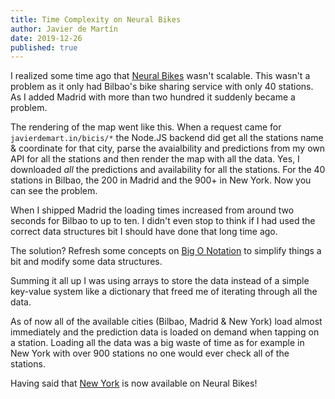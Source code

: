 ```yaml
---
title: Time Complexity on Neural Bikes
author: Javier de Martín
date: 2019-12-26
published: true
---
```

I realized some time ago that [Neural Bikes](http://neural.bike) wasn't scalable. This wasn't a problem as it only had Bilbao's bike sharing service with only 40 stations. As I added Madrid with more than two hundred it suddenly became a problem.

The rendering of the map went like this. When a request came for `javierdemart.in/bicis/*` the Node.JS backend did get all the stations name & coordinate for that city, parse the avaialbility and predictions from my own API for all the stations and then render the map with all the data. Yes, I downloaded *all* the predictions and availability for all the stations. For the 40 stations in Bilbao, the 200 in Madrid and the 900+ in New York. Now you can see the problem.

When I shipped Madrid the loading times increased from around two seconds for Bilbao to up to ten. I didn't even stop to think if I had used the correct data structures bit I should have done that long time ago. 

The solution? Refresh some concepts on [Big O Notation](https://rob.conery.io/2019/03/25/wtf-is-big-o-notation/) to simplify things a bit and modify some data structures.

Summing it all up I was using arrays to store the data instead of a simple key-value system like a dictionary that freed me of iterating through all the data.

As of now all of the available cities (Bilbao, Madrid & New York) load almost immediately and the prediction data is loaded on demand when tapping on a station. Loading all the data was a big waste of time as for example in New York with over 900 stations no one would ever check all of the stations.

Having said that [New York](http://newyork.neural.bike) is now available on Neural Bikes!

